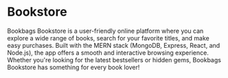 # Bookstore
Bookbags Bookstore is a user-friendly online platform where you can explore a wide range of books,
search for your favorite titles, and make easy purchases. Built with the MERN stack (MongoDB, Express, React, and Node.js),
the app offers a smooth and interactive browsing experience. 
Whether you're looking for the latest bestsellers or hidden gems, Bookbags Bookstore has something for every book lover!
